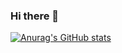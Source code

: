 ### Hi there 👋

[![Anurag's GitHub stats](https://github-readme-stats.vercel.app/api?username=깃허브아이디)](https://github.com/devjjongs/github-readme-stats)

<!--
**devjjongs/devjjongs** is a ✨ _special_ ✨ repository because its `README.md` (this file) appears on your GitHub profile.

Here are some ideas to get you started:

- 🔭 I’m currently working on ...
- 🌱 I’m currently learning ...
- 👯 I’m looking to collaborate on ...
- 🤔 I’m looking for help with ...
- 💬 Ask me about ...
- 📫 How to reach me: ...
- 😄 Pronouns: ...
- ⚡ Fun fact: ...
-->
